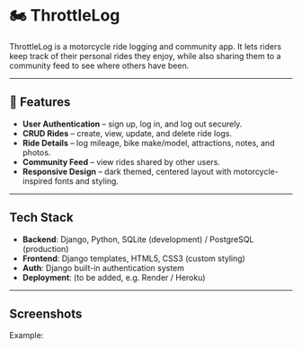 # 🏍️ ThrottleLog

ThrottleLog is a motorcycle ride logging and community app.
It lets riders keep track of their personal rides they enjoy, while also sharing them to a community feed to see where others have been.

---

## 🚀 Features
- **User Authentication** – sign up, log in, and log out securely.
- **CRUD Rides** – create, view, update, and delete ride logs.
- **Ride Details** – log mileage, bike make/model, attractions, notes, and photos.
- **Community Feed** – view rides shared by other users.
- **Responsive Design** – dark themed, centered layout with motorcycle-inspired fonts and styling.

---

## Tech Stack
- **Backend**: Django, Python, SQLite (development) / PostgreSQL (production)  
- **Frontend**: Django templates, HTML5, CSS3 (custom styling)  
- **Auth**: Django built-in authentication system  
- **Deployment**: (to be added, e.g. Render / Heroku)  

---

## Screenshots

Example:
